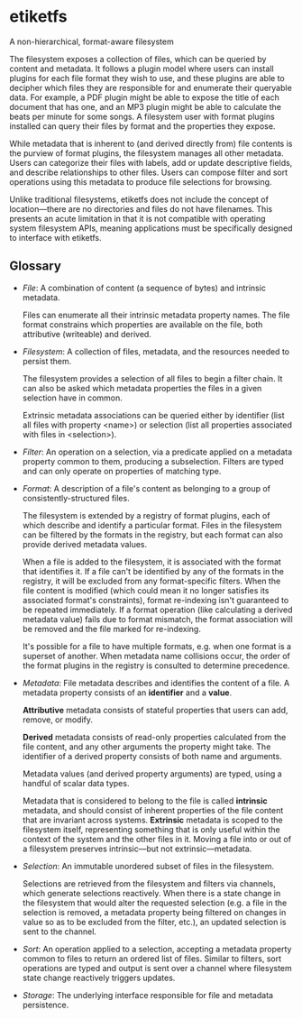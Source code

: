 # etiketfs
A non-hierarchical, format-aware filesystem

The filesystem exposes a collection of files, which can be queried by content
and metadata. It follows a plugin model where users can install plugins for each
file format they wish to use, and these plugins are able to decipher which files
they are responsible for and enumerate their queryable data. For example, a PDF
plugin might be able to expose the title of each document that has one, and an
MP3 plugin might be able to calculate the beats per minute for some songs. A
filesystem user with format plugins installed can query their files by format
and the properties they expose.

While metadata that is inherent to (and derived directly from) file contents is
the purview of format plugins, the filesystem manages all other metadata. Users
can categorize their files with labels, add or update descriptive fields, and
describe relationships to other files. Users can compose filter and sort
operations using this metadata to produce file selections for browsing.

Unlike traditional filesystems, etiketfs does not include the concept of
location—there are no directories and files do not have filenames. This presents
an acute limitation in that it is not compatible with operating system
filesystem APIs, meaning applications must be specifically designed to interface
with etiketfs.

## Glossary

* *File*: A combination of content (a sequence of bytes) and intrinsic metadata.

  Files can enumerate all their intrinsic metadata property names. The file
  format constrains which properties are available on the file, both attributive
  (writeable) and derived.

* *Filesystem*: A collection of files, metadata, and the resources needed to
  persist them.

  The filesystem provides a selection of all files to begin a filter chain. It
  can also be asked which metadata properties the files in a given selection
  have in common.

  Extrinsic metadata associations can be queried either by identifier (list all
  files with property \<name\>) or selection (list all properties associated
  with files in \<selection\>).

* *Filter*: An operation on a selection, via a predicate applied on a metadata
  property common to them, producing a subselection. Filters are typed and can
  only operate on properties of matching type.

* *Format*: A description of a file's content as belonging to a group of
  consistently-structured files.

  The filesystem is extended by a registry of format plugins, each of which
  describe and identify a particular format. Files in the filesystem can be
  filtered by the formats in the registry, but each format can also provide
  derived metadata values.

  When a file is added to the filesystem, it is associated with the format that
  identifies it. If a file can't be identified by any of the formats in the
  registry, it will be excluded from any format-specific filters. When the file
  content is modified (which could mean it no longer satisfies its associated
  format's constraints), format re-indexing isn't guaranteed to be repeated
  immediately. If a format operation (like calculating a derived metadata value)
  fails due to format mismatch, the format association will be removed and the
  file marked for re-indexing.

  It's possible for a file to have multiple formats, e.g. when one format is a
  superset of another. When metadata name collisions occur, the order of the
  format plugins in the registry is consulted to determine precedence.

* *Metadata*: File metadata describes and identifies the content of a file. A
  metadata property consists of an **identifier** and a **value**.

  **Attributive** metadata consists of stateful properties that users can add,
  remove, or modify.

  **Derived** metadata consists of read-only properties calculated from the file
  content, and any other arguments the property might take. The identifier of a
  derived property consists of both name and arguments.

  Metadata values (and derived property arguments) are typed, using a handful of
  scalar data types.

  Metadata that is considered to belong to the file is called **intrinsic**
  metadata, and should consist of inherent properties of the file content that
  are invariant across systems. **Extrinsic** metadata is scoped to the
  filesystem itself, representing something that is only useful within the
  context of the system and the other files in it. Moving a file into or out of
  a filesystem preserves intrinsic—but not extrinsic—metadata.

* *Selection*: An immutable unordered subset of files in the filesystem.

  Selections are retrieved from the filesystem and filters via channels, which
  generate selections reactively. When there is a state change in the filesystem
  that would alter the requested selection (e.g. a file in the selection is
  removed, a metadata property being filtered on changes in value so as to be
  excluded from the filter, etc.), an updated selection is sent to the channel.

* *Sort*: An operation applied to a selection, accepting a metadata property
  common to files to return an ordered list of files. Similar to filters, sort
  operations are typed and output is sent over a channel where filesystem state
  change reactively triggers updates.

* *Storage*: The underlying interface responsible for file and metadata
  persistence.
